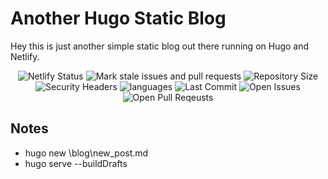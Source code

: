 # Another Hugo Static Blog

Hey this is just another simple static blog out there running on Hugo and Netlify.

<p align="center">
    <img src="https://api.netlify.com/api/v1/badges/39889879-51d5-498b-b921-9ad98fcb9734/deploy-status" alt="Netlify Status">
    <img src="https://github.com/gogorichie/gogorichie2021/actions/workflows/stale.yml/badge.svg" alt="Mark stale issues and pull requests">
    <img src ="https://img.shields.io/github/repo-size/gogorichie/gogorichie2021" alt="Repository Size">
    <img src ="https://img.shields.io/github/security-headers?url=https%3A%2F%gogorichie.com" alt="Security Headers">
    <img src ="https://img.shields.io/github/languages/top/gogorichie/gogorichie2021" alt="languages">
    <img src ="https://img.shields.io/github/last-commit/gogorichie/gogorichie2021" alt="Last Commit">
    <img src ="https://img.shields.io/github/issues/gogorichie/gogorichie2021?color=important" alt="Open Issues">
    <img src ="https://img.shields.io/github/issues-pr/gogorichie/gogorichie2021?color=yellowgreen" alt="Open Pull Reqeusts">
</p>

## Notes
 - hugo new \blog\new_post.md
 - hugo serve --buildDrafts


